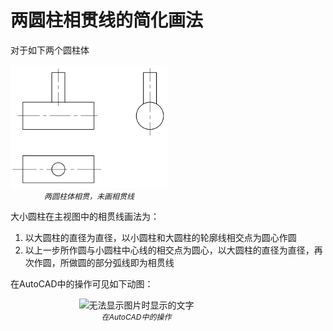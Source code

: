 # 两圆柱相贯线的简化画法

对于如下两个圆柱体


<div>
    <div style="width: 50%;">			<!--块级封装-->
        <center>	<!--将图片和文字居中-->
        <img src="https://raw.githubusercontent.com/lyy1119/Imgs/main/img/20240930214456.png"
            alt="无法显示图片时显示的文字"
            style="zoom:这里写图片的缩放百分比"/>
        <br>		<!--换行-->
        <div style="font-size: 12px;font-style:italic;">两圆柱体相贯，未画相贯线</div>	<!--标题-->
        </center>
    </div>
</div>

  
大小圆柱在主视图中的相贯线画法为：  
1. 以大圆柱的直径为直径，以小圆柱和大圆柱的轮廓线相交点为圆心作圆
2. 以上一步所作圆与小圆柱中心线的相交点为圆心，以大圆柱的直径为直径，再次作圆，所做圆的部分弧线即为相贯线
  
在AutoCAD中的操作可见如下动图：  
<div>
    <div style="width: 80%;">			<!--块级封装-->
        <center>	<!--将图片和文字居中-->
        <img src="https://raw.githubusercontent.com/lyy1119/Imgs/main/img/Capturer_2024-09-30_220535_559.gif"
            alt="无法显示图片时显示的文字"
            style="zoom:这里写图片的缩放百分比"/>
        <br>		<!--换行-->
        <div style="font-size: 12px;font-style:italic;">在AutoCAD中的操作</div>	<!--标题-->
        </center>
    </div>
</div>